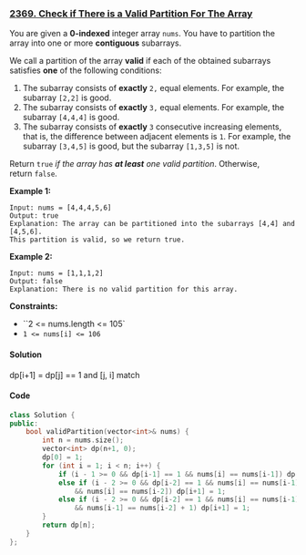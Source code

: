 ### [2369. Check if There is a Valid Partition For The Array](https://leetcode.com/problems/check-if-there-is-a-valid-partition-for-the-array/)

You are given a **0-indexed** integer array `nums`. You have to partition the array into one or more **contiguous** subarrays.

We call a partition of the array **valid** if each of the obtained subarrays satisfies **one** of the following conditions:

1. The subarray consists of **exactly** `2,` equal elements. For example, the subarray `[2,2]` is good.
2. The subarray consists of **exactly** `3,` equal elements. For example, the subarray `[4,4,4]` is good.
3. The subarray consists of **exactly** `3` consecutive increasing elements, that is, the difference between adjacent elements is `1`. For example, the subarray `[3,4,5]` is good, but the subarray `[1,3,5]` is not.

Return `true` *if the array has **at least** one valid partition*. Otherwise, return `false`.

**Example 1:**

```
Input: nums = [4,4,4,5,6]
Output: true
Explanation: The array can be partitioned into the subarrays [4,4] and [4,5,6].
This partition is valid, so we return true.
```

**Example 2:**

```
Input: nums = [1,1,1,2]
Output: false
Explanation: There is no valid partition for this array.
```

**Constraints:**

- ``2 <= nums.length <= 105`
- `1 <= nums[i] <= 106`

#### Solution

dp[i+1] = dp[j] == 1 and [j, i] match

#### Code

```cpp
class Solution {
public:
    bool validPartition(vector<int>& nums) {
        int n = nums.size();
        vector<int> dp(n+1, 0);
        dp[0] = 1;
        for (int i = 1; i < n; i++) {
            if (i - 1 >= 0 && dp[i-1] == 1 && nums[i] == nums[i-1]) dp[i+1] = 1;
            else if (i - 2 >= 0 && dp[i-2] == 1 && nums[i] == nums[i-1] 
                && nums[i] == nums[i-2]) dp[i+1] = 1;
            else if (i - 2 >= 0 && dp[i-2] == 1 && nums[i] == nums[i-1] + 1
                && nums[i-1] == nums[i-2] + 1) dp[i+1] = 1;
        }
        return dp[n];
    }
};
```
